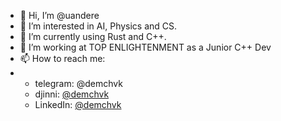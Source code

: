 - 👋 Hi, I’m @uandere
- 👀 I’m interested in AI, Physics and CS.
- 🌱 I’m currently using Rust and C++.
- 💞️ I’m working at TOP ENLIGHTENMENT as a Junior C++ Dev
- 📫 How to reach me:
- - telegram: @demchvk
  - djinni: [@demchvk](https://djinni.co/q/c239006caa/)
  - LinkedIn: [@demchvk](https://www.linkedin.com/in/nazar-demchuk/)

<!---
uandere/uandere is a ✨ special ✨ repository because its `README.md` (this file) appears on your GitHub profile.
You can click the Preview link to take a look at your changes.
--->
